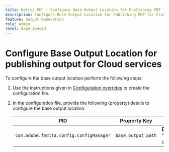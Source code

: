 ```yaml
---
title: Native PDF | Configure Base Output Location for Publishing PDF for Cloud services
description: Configure Base Output Location for Publishing PDF for Cloud services
feature: Output Generation
role: Admin
level: Experienced
---
```

# Configure Base Output Location for publishing output for Cloud services

To configure the base output location perform the following steps:

1. Use the instructions given in [Configuration overrides](../cs-install-guide/download-install-additional-config-override.md) to create the configuration file.

1. In the configuration file, provide the following (property) details to configure the base output location:

    |PID|Property Key|Property Value|
    |---|---|---|
    |`com.adobe.fmdita.config.ConfigManager`|`base.output.path`| **Default value:** "/content/dam/fmdita-outputs"|
